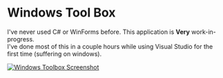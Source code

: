 # Windows Tool Box

I've never used C# or WinForms before. This application is **Very** work-in-progress.  
I've done most of this in a couple hours while using Visual Studio for the first time (suffering on windows).

[![Windows Toolbox Screenshot](https://i.imgur.com/KO7d8hH.png)](https://github.com/El-Wumbus/Decators-Windows-Toolbox)
